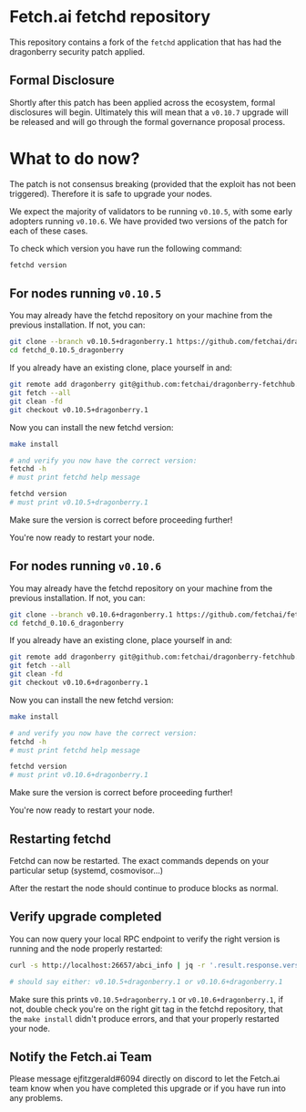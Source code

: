 # Fetch.ai fetchd repository

This repository contains a fork of the `fetchd` application that has had the dragonberry security patch applied.

## Formal Disclosure

Shortly after this patch has been applied across the ecosystem, formal disclosures will begin. Ultimately this will mean that a `v0.10.7` upgrade will be released and will go through the formal governance proposal process.

# What to do now?

The patch is not consensus breaking (provided that the exploit has not been triggered). Therefore it is safe to upgrade your nodes.

We expect the majority of validators to be running `v0.10.5`, with some early adopters running `v0.10.6`. We have provided two versions of the patch for each of these cases.

To check which version you have run the following command:

```bash
fetchd version
```

## For nodes running `v0.10.5`

You may already have the fetchd repository on your machine from the previous installation. If not, you can:

```bash
git clone --branch v0.10.5+dragonberry.1 https://github.com/fetchai/dragonberry-fetchhub.git fetchd_0.10.5_dragonberry
cd fetchd_0.10.5_dragonberry
```

If you already have an existing clone, place yourself in and:

```bash
git remote add dragonberry git@github.com:fetchai/dragonberry-fetchhub.git
git fetch --all
git clean -fd
git checkout v0.10.5+dragonberry.1
```

Now you can install the new fetchd version:

```bash
make install

# and verify you now have the correct version:
fetchd -h
# must print fetchd help message

fetchd version
# must print v0.10.5+dragonberry.1
```

Make sure the version is correct before proceeding further!

You're now ready to restart your node.

## For nodes running `v0.10.6`

You may already have the fetchd repository on your machine from the previous installation. If not, you can:

```bash
git clone --branch v0.10.6+dragonberry.1 https://github.com/fetchai/fetchd.git fetchd_0.10.6_dragonberry
cd fetchd_0.10.6_dragonberry
```

If you already have an existing clone, place yourself in and:

```bash
git remote add dragonberry git@github.com:fetchai/dragonberry-fetchhub.git
git fetch --all
git clean -fd
git checkout v0.10.6+dragonberry.1
```

Now you can install the new fetchd version:

```bash
make install

# and verify you now have the correct version:
fetchd -h
# must print fetchd help message

fetchd version
# must print v0.10.6+dragonberry.1
```

Make sure the version is correct before proceeding further!

You're now ready to restart your node.

## Restarting fetchd

Fetchd can now be restarted. The exact commands depends on your particular setup (systemd, cosmovisor...)

After the restart the node should continue to produce blocks as normal.

## Verify upgrade completed

You can now query your local RPC endpoint to verify the right version is running and the node properly restarted:

```bash
curl -s http://localhost:26657/abci_info | jq -r '.result.response.version'

# should say either: v0.10.5+dragonberry.1 or v0.10.6+dragonberry.1
```

Make sure this prints `v0.10.5+dragonberry.1` or `v0.10.6+dragonberry.1`, if not, double check you're on the right git tag in the fetchd repository, that the `make install` didn't produce errors, and that your properly restarted your node.

## Notify the Fetch.ai Team

Please message ejfitzgerald#6094 directly on discord to let the Fetch.ai team know when you have completed this upgrade or if you have run into any problems.
